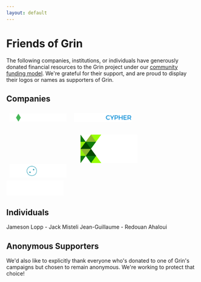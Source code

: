 ```yaml
---
layout: default
---
```

# Friends of Grin

The following companies, institutions, or individuals have generously donated financial resources to the Grin project under our [community funding model](funding.md). We're grateful for their support, and are proud to display their logos or names as supporters of Grin.

## Companies

[<img src="assets/images/logos/bitonic-white.png" width="30%" style="padding:8px;vertical-align:middle;" title="Bitonic">](https://www.bitonic.nl/)
[<img src="assets/images/logos/blockcypher_logo_white.svg" width="30%" style="padding:8px;vertical-align:middle;" title="BlockCypher">](https://www.blockcypher.com/)
[<img src="assets/images/logos/kyokan_teal_white.png" width="30%" style="padding:8px;vertical-align:middle;" title="Kyokan">](https://kyokan.io/)
[<img src="assets/images/logos/kr1_med.png" width="30%" style="padding:25px;vertical-align:left;" title="KR1">](https://www.kryptonite1.co/)
[<img src="assets/images/logos/cypher_capital.png" width="30%" style="padding:0 -10px 0 0;" title="Cypher Capital">](#)



## Individuals

Jameson Lopp - Jack Misteli Jean-Guillaume - Redouan Ahaloui

## Anonymous Supporters

We'd also like to explicitly thank everyone who's donated to one of Grin's campaigns but chosen to remain anonymous. We're working to protect that choice!
